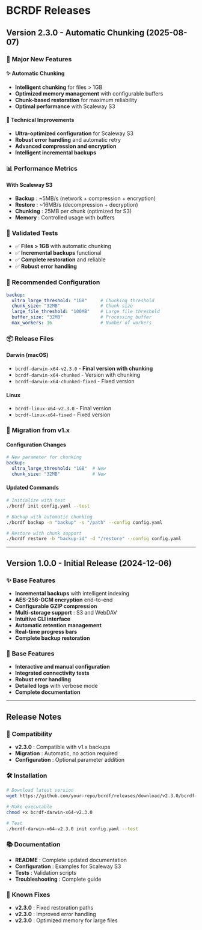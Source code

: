 # BCRDF Releases

## Version 2.3.0 - Automatic Chunking (2025-08-07)

### 🎯 **Major New Features**

#### ✨ **Automatic Chunking**
- **Intelligent chunking** for files > 1GB
- **Optimized memory management** with configurable buffers
- **Chunk-based restoration** for maximum reliability
- **Optimal performance** with Scaleway S3

#### 🔧 **Technical Improvements**
- **Ultra-optimized configuration** for Scaleway S3
- **Robust error handling** and automatic retry
- **Advanced compression and encryption**
- **Intelligent incremental backups**

### 📊 **Performance Metrics**

#### **With Scaleway S3**
- **Backup** : ~5MB/s (network + compression + encryption)
- **Restore** : ~16MB/s (decompression + decryption)
- **Chunking** : 25MB per chunk (optimized for S3)
- **Memory** : Controlled usage with buffers

### 🧪 **Validated Tests**
- ✅ **Files > 1GB** with automatic chunking
- ✅ **Incremental backups** functional
- ✅ **Complete restoration** and reliable
- ✅ **Robust error handling**

### 🔧 **Recommended Configuration**

```yaml
backup:
  ultra_large_threshold: "1GB"     # Chunking threshold
  chunk_size: "32MB"               # Chunk size
  large_file_threshold: "100MB"    # Large file threshold
  buffer_size: "32MB"              # Processing buffer
  max_workers: 16                  # Number of workers
```

### 📦 **Release Files**

#### **Darwin (macOS)**
- `bcrdf-darwin-x64-v2.3.0` - **Final version with chunking**
- `bcrdf-darwin-x64-chunked` - Version with chunking
- `bcrdf-darwin-x64-chunked-fixed` - Fixed version

#### **Linux**
- `bcrdf-linux-x64-v2.3.0` - Final version
- `bcrdf-linux-x64-fixed` - Fixed version

### 🚀 **Migration from v1.x**

#### **Configuration Changes**
```yaml
# New parameter for chunking
backup:
  ultra_large_threshold: "1GB"  # New
  chunk_size: "32MB"            # New
```

#### **Updated Commands**
```bash
# Initialize with test
./bcrdf init config.yaml --test

# Backup with automatic chunking
./bcrdf backup -n "backup" -s "/path" --config config.yaml

# Restore with chunk support
./bcrdf restore -b "backup-id" -d "/restore" --config config.yaml
```

---

## Version 1.0.0 - Initial Release (2024-12-06)

### ✨ **Base Features**
- **Incremental backups** with intelligent indexing
- **AES-256-GCM encryption** end-to-end
- **Configurable GZIP compression**
- **Multi-storage support** : S3 and WebDAV
- **Intuitive CLI interface**
- **Automatic retention management**
- **Real-time progress bars**
- **Complete backup restoration**

### 🔧 **Base Features**
- **Interactive and manual configuration**
- **Integrated connectivity tests**
- **Robust error handling**
- **Detailed logs** with verbose mode
- **Complete documentation**

---

## Release Notes

### 🔄 **Compatibility**
- **v2.3.0** : Compatible with v1.x backups
- **Migration** : Automatic, no action required
- **Configuration** : Optional parameter addition

### 🛠️ **Installation**
```bash
# Download latest version
wget https://github.com/your-repo/bcrdf/releases/download/v2.3.0/bcrdf-darwin-x64-v2.3.0

# Make executable
chmod +x bcrdf-darwin-x64-v2.3.0

# Test
./bcrdf-darwin-x64-v2.3.0 init config.yaml --test
```

### 📚 **Documentation**
- **README** : Complete updated documentation
- **Configuration** : Examples for Scaleway S3
- **Tests** : Validation scripts
- **Troubleshooting** : Complete guide

### 🐛 **Known Fixes**
- **v2.3.0** : Fixed restoration paths
- **v2.3.0** : Improved error handling
- **v2.3.0** : Optimized memory for large files 
